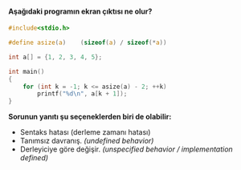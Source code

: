 #### Aşağıdaki programın ekran çıktısı ne olur?

```C
#include<stdio.h>

#define asize(a)	(sizeof(a) / sizeof(*a))

int a[] = {1, 2, 3, 4, 5};

int main()
{
	for (int k = -1; k <= asize(a) - 2; ++k)
		printf("%d\n", a[k + 1]);
}
```

__Sorunun yanıtı şu seçeneklerden biri de olabilir:__</br>
+ Sentaks hatası (derleme zamanı hatası)
+ Tanımsız davranış. _(undefined behavior)_
+ Derleyiciye göre değişir. _(unspecified behavior / implementation defined)_

